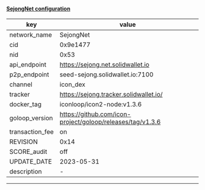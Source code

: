 #### [SejongNet configuration](https://networkinfo.solidwallet.io/node_info/SejongNet/default_configure.yml)
|key|value|
|---|---|
|network_name|SejongNet|
|cid|0x9e1477|
|nid|0x53|
|api_endpoint|https://sejong.net.solidwallet.io|
|p2p_endpoint|seed-sejong.solidwallet.io:7100|
|channel|icon_dex|
|tracker|https://sejong.tracker.solidwallet.io/|
|docker_tag|iconloop/icon2-node:v1.3.6|
|goloop_version|https://github.com/icon-project/goloop/releases/tag/v1.3.6|
|transaction_fee|on|
|REVISION|0x14|
|SCORE_audit|off|
|UPDATE_DATE|2023-05-31|
|description|-|
---
